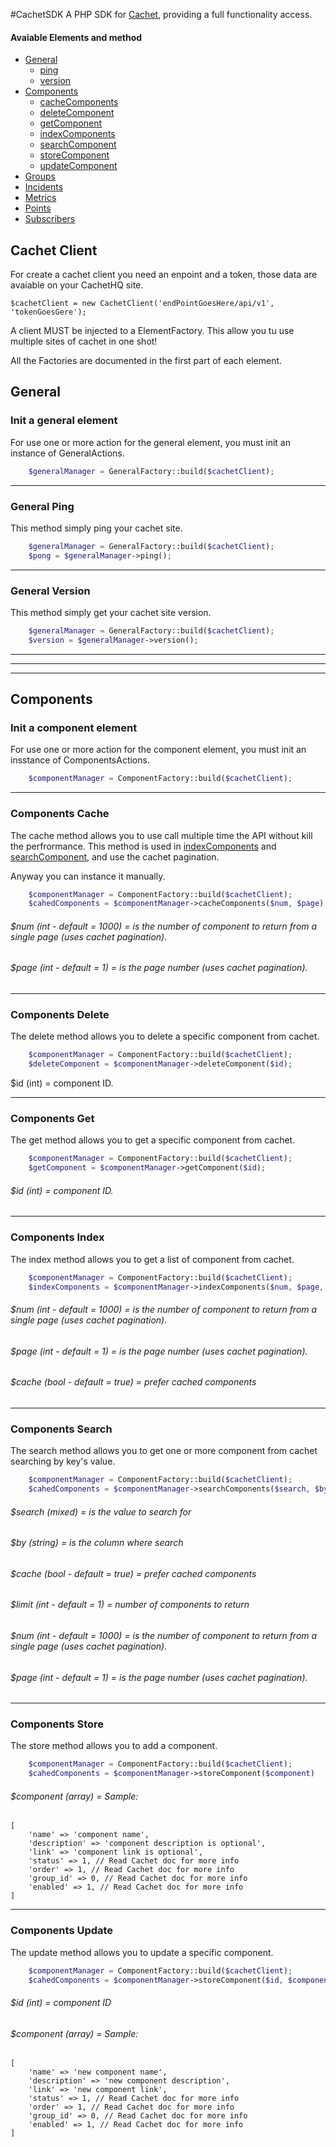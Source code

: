 #CachetSDK
A PHP SDK for [Cachet](https://cachethq.io/), providing a full functionality access.

#### Avaiable Elements and method

* [General](#general)
    * [ping](#general-ping)
    * [version](#general-version)
* [Components](#components)
    * [cacheComponents](#components-cache)
    * [deleteComponent](#components-delete)
    * [getComponent](#components-get)
    * [indexComponents](#components-index)
    * [searchComponent](#components-search)
    * [storeComponent](#components-store)
    * [updateComponent](#components-update)
* [Groups](#groups)
* [Incidents](#incidents)
* [Metrics](#metrics)
* [Points](#points)
* [Subscribers](#subscribers)

## Cachet Client
For create a cachet client you need an enpoint and a token, those data are avaiable on your CachetHQ site.

    $cachetClient = new CachetClient('endPointGoesHere/api/v1', 'tokenGoesGere');

A client MUST be injected to a ElementFactory. This allow you tu use multiple sites of cachet in one shot!

All the Factories are documented in the first part of each element.


## General

### Init a general element
For use one or more action for the general element, you must init an instance of GeneralActions.

```php
    $generalManager = GeneralFactory::build($cachetClient);
```


----------


### General Ping
This method simply ping your cachet site.

```php
    $generalManager = GeneralFactory::build($cachetClient);
    $pong = $generalManager->ping();
```

----------


### General Version

This method simply get your cachet site version.

```php
    $generalManager = GeneralFactory::build($cachetClient);
    $version = $generalManager->version();
```

----------
----------
----------

## Components

### Init a component element
For use one or more action for the component element, you must init an insstance of ComponentsActions.

```php
    $componentManager = ComponentFactory::build($cachetClient);
```

----------


### Components Cache
The cache method allows you to use call multiple time the API without kill the perfrormance.
This method is used in [indexComponents](#components-index) and [searchComponent](#components-search), and use the cachet pagination.

Anyway you can instance it manually.
```php
    $componentManager = ComponentFactory::build($cachetClient);
    $cahedComponents = $componentManager->cacheComponents($num, $page)
```

###### $num (int - default = 1000) = is the number of component to return from a single page (uses cachet pagination).

###### $page (int - default = 1) = is the page number (uses cachet pagination).


----------


### Components Delete

The delete method allows you to delete a specific component from cachet.
```php
    $componentManager = ComponentFactory::build($cachetClient);
    $deleteComponent = $componentManager->deleteComponent($id);
```
$id (int) = component ID.


----------


### Components Get

The get method allows you to get a specific component from cachet.
```php
    $componentManager = ComponentFactory::build($cachetClient);
    $getComponent = $componentManager->getComponent($id);
```
###### $id (int) = component ID.


----------


### Components Index

The index method allows you to get a list of component from cachet.
```php
    $componentManager = ComponentFactory::build($cachetClient);
    $indexComponents = $componentManager->indexComponents($num, $page, $cache)
```
###### $num (int - default = 1000) = is the number of component to return from a single page (uses cachet pagination).

###### $page (int - default = 1) = is the page number (uses cachet pagination).

###### $cache (bool - default = true) = prefer cached components


----------


### Components Search

The search method allows you to get one or more component from cachet searching by key's value.
```php
    $componentManager = ComponentFactory::build($cachetClient);
    $cahedComponents = $componentManager->searchComponents($search, $by, $cache, $limit, $num, $page)
```

###### $search (mixed) = is the value to search for

###### $by (string) = is the column where search

###### $cache (bool - default = true) = prefer cached components

###### $limit (int - default = 1) = number of components to return

###### $num (int - default = 1000) = is the number of component to return from a single page (uses cachet pagination).

###### $page (int - default = 1) = is the page number (uses cachet pagination).


----------


### Components Store

The store method allows you to add a component.
```php
    $componentManager = ComponentFactory::build($cachetClient);
    $cahedComponents = $componentManager->storeComponent($component)
```
###### $component (array) = Sample:

    [
        'name' => 'component name',
        'description' => 'component description is optional',
        'link' => 'component link is optional',
        'status' => 1, // Read Cachet doc for more info
        'order' => 1, // Read Cachet doc for more info
        'group_id' => 0, // Read Cachet doc for more info
        'enabled' => 1, // Read Cachet doc for more info
    ]


----------


### Components Update


The update method allows you to update a  specific component.
```php
    $componentManager = ComponentFactory::build($cachetClient);
    $cahedComponents = $componentManager->storeComponent($id, $component)
```
###### $id (int) = component ID
###### $component (array) = Sample:

    [
        'name' => 'new component name',
        'description' => 'new component description',
        'link' => 'new component link',
        'status' => 1, // Read Cachet doc for more info
        'order' => 1, // Read Cachet doc for more info
        'group_id' => 0, // Read Cachet doc for more info
        'enabled' => 1, // Read Cachet doc for more info
    ]

